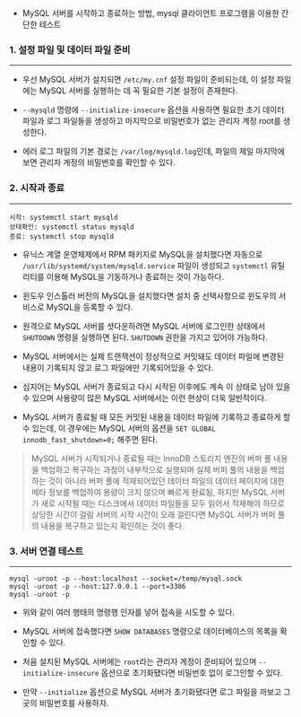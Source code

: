 - MySQL 서버를 시작하고 종료하는 방법, mysql 클라이언트 프로그램을 이용한 간단한 테스트

### 1. 설정 파일 및 데이터 파일 준비

---

- 우선 MySQL 서버가 설치되면 `/etc/my.cnf` 설정 파일이 준비되는데, 이 설정 파일에는 MySQL 서버를 실행하는 데 꼭 필요한 기본 설정이 존재한다.

- `--mysqld` 명령에 `--initialize-insecure` 옵션을 사용하면 필요한 초기 데이터 파일과 로그 파일들을 생성하고 마지막으로 비밀번호가 없는 관리자 계정 root를 생성한다.

- 에러 로그 파일의 기본 경로는 `/var/log/mysqld.log`인데, 파일의 제일 마지막에 보면 관리자 계정의 비밀번호를 확인할 수 있다.

### 2. 시작과 종료

---

```
시작: systemctl start mysqld
상태확인: systemctl status mysqld
종료: systemctl stop mysqld
```

- 유닉스 계열 운영체제에서 RPM 패키지로 MySQL을 설치했다면 자동으로 `/usr/lib/systemd/system/mysqld.service` 파일이 생성되고 `systemctl` 유틸리티를 이용해
  MySQL을 기동하거나 종료하는 것이 가능하다.

- 윈도우 인스톨러 버전의 MySQL을 설치했다면 설치 중 선택사항으로 윈도우의 서비스로 MySQL을 등록할 수 있다.


- 원격으로 MySQL 서버를 셧다운하려면 MySQL 서버에 로그인한 상태에서 `SHUTDOWN` 명령을 실행하면 된다. `SHUTDOWN` 권한을 가지고 있어야 가능하다.

- MySQL 서버에서는 실제 트랜잭션이 정상적으로 커밋돼도 데이터 파일에 변경된 내용이 기록되지 않고 로그 파일에만 기록되어있을 수 있다.

- 심지어는 MySQL 서버가 종료되고 다시 시작된 이후에도 계속 이 상태로 남아 있을 수 있으며 사용량이 많은 MySQL 서버에서는 이런 현상이 더욱 일반적이다.

- MySQL 서버가 종료될 때 모든 커밋된 내용을 데이터 파일에 기록하고 종료하게 할 수 있는데, 이 경우에는 MySQL 서버의 옵션을 `SET GLOBAL innodb_fast_shutdown=0;` 해주면
  된다.

> MySQL 서버가 시작되거나 종료될 때는 InnoDB 스토리지 엔진의 버퍼 풀 내용을 백업하고 복구하는 과정이 내부적으로 실행되며
> 실제 버퍼 풀의 내용을 백업하는 것이 아니라 버퍼 풀에 적재되어있던 데이터 파일의 데이터 페이지에 대한 메타 정보를 백업하여
> 용량이 크지 않으며 빠르게 완료됨, 하지만 MySQL 서버가 새로 시작될 때는 디스크에서 데이터 파일들을 모두 읽어서 적재해야 하므로
> 상당한 시간이 걸림 서버의 시작 시간이 오래 걸린다면 MySQL 서버가 버퍼 풀의 내용을 복구하고 있는지 확인하는 것이 좋다.

### 3. 서버 연결 테스트

---

```
mysql -uroot -p --host:localhost --socket=/temp/mysql.sock
mysql -uroot -p --host:127.0.0.1 --port=3306
mysql -uroot -p 
```

- 위와 같이 여러 행태의 명령행 인자를 넣어 접속을 시도할 수 있다.

- MySQL 서버에 접속했다면 `SHOW DATABASES` 명령으로 데이터베이스의 목록을 확인할 수 있다. 

- 처음 설치된 MySQL 서버에는 `root`라는 관리자 계정이 준비되어 있으며 `--initialize-insecure` 옵션으로 초기화됐다면 비밀번호 없이 로그인할 수 있다. 

- 만약 `--initialize` 옵션으로 MySQL 서버가 초기화됐다면 로그 파일을 까보고 그곳의 비밀번호를 사용하자.